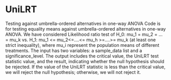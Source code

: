 # UniLRT
Testing against umbrella-ordered alternatives in one-way ANOVA Code is for testing equality means against umbrella-ordered alternatives in one-way ANOVA. We have considered Likelihood ratio test of H_0: mu_1 = mu_2 = ... = mu_k vs. H_1: mu_1 <= mu_2<=....<= mu_h >=....>= mu_k (at least one strict inequality), where mu_i represent the population means of different treatments. The input has two variables: a sample_data list and a significance_level. The output includes the critical value, the UniLRT test statistic value, and the result, indicating whether the null hypothesis should be rejected. If the value of the UniLRT statistic is less than the critical value, we will reject the null hypothesis; otherwise, we will not reject it.

